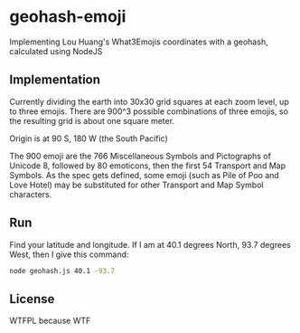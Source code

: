 # geohash-emoji

Implementing Lou Huang's What3Emojis coordinates with a geohash, calculated
using NodeJS

## Implementation

Currently dividing the earth into 30x30 grid squares at each zoom level,
up to three emojis. There are 900^3 possible combinations of three emojis,
so the resulting grid is about one square meter.

Origin is at 90 S, 180 W (the South Pacific)

The 900 emoji are the 766 Miscellaneous Symbols and Pictographs of Unicode 8,
followed by 80 emoticons, then the first 54 Transport and Map Symbols. As
the spec gets defined, some emoji (such as Pile of Poo and Love Hotel) may
be substituted for other Transport and Map Symbol characters.

## Run

Find your latitude and longitude. If I am at 40.1 degrees North, 93.7 degrees
West, then I give this command:

```bash
node geohash.js 40.1 -93.7
```

## License

WTFPL because WTF

